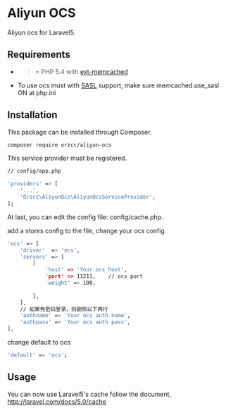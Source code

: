 # Aliyun OCS
Aliyun ocs for Laravel5.

## Requirements

* >= PHP 5.4 with [ext-memcached](http://php.net/manual/en/book.memcached.php)
* To use ocs must with [SASL](http://docs.php.net/manual/en/memcached.setsaslauthdata.php) support, make sure memcached.use_sasl ON at php.ini

## Installation

This package can be installed through Composer.
```bash
composer require orzcc/aliyun-ocs
```

This service provider must be registered.
```bash
// config/app.php

'providers' => [
    '...',
    'Orzcc\AliyunOcs\AliyunOcsServiceProvider',
];
```

At last, you can edit the config file: config/cache.php.

add a stores config to the file, change your ocs config
```bash
'ocs' => [
    'driver'  => 'ocs',
    'servers' => [
        [
            'host' => 'Your ocs host',
            'port' => 11211,	// ocs port
            'weight' => 100,
           
        ],
    ],
    // 如果免密码登录，则删除以下两行
    'authname' => 'Your ocs auth name',
    'authpass' => 'Your ocs auth pass',
],
```

change default to ocs
```bash
'default' => 'ocs';
```

## Usage

You can now use Laravel5's cache follow the document, http://laravel.com/docs/5.0/cache